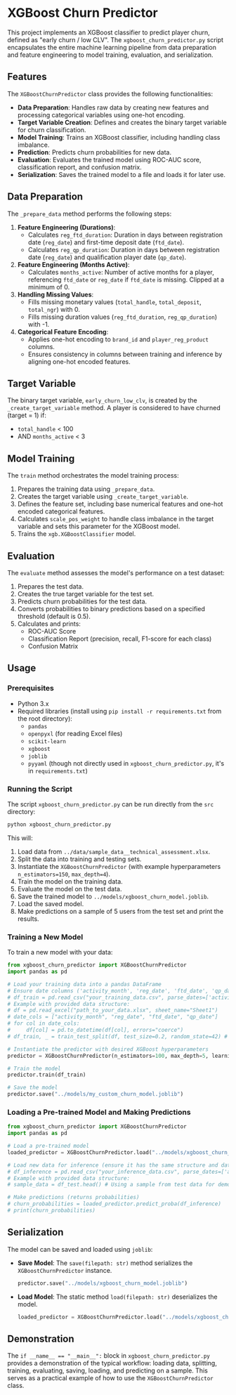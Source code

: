 # XGBoost Churn Predictor

This project implements an XGBoost classifier to predict player churn, defined as "early churn / low CLV". The `xgboost_churn_predictor.py` script encapsulates the entire machine learning pipeline from data preparation and feature engineering to model training, evaluation, and serialization.

## Features

The `XGBoostChurnPredictor` class provides the following functionalities:

*   **Data Preparation**: Handles raw data by creating new features and processing categorical variables using one-hot encoding.
*   **Target Variable Creation**: Defines and creates the binary target variable for churn classification.
*   **Model Training**: Trains an XGBoost classifier, including handling class imbalance.
*   **Prediction**: Predicts churn probabilities for new data.
*   **Evaluation**: Evaluates the trained model using ROC-AUC score, classification report, and confusion matrix.
*   **Serialization**: Saves the trained model to a file and loads it for later use.

## Data Preparation

The `_prepare_data` method performs the following steps:

1.  **Feature Engineering (Durations)**:
    *   Calculates `reg_ftd_duration`: Duration in days between registration date (`reg_date`) and first-time deposit date (`ftd_date`).
    *   Calculates `reg_qp_duration`: Duration in days between registration date (`reg_date`) and qualification player date (`qp_date`).
2.  **Feature Engineering (Months Active)**:
    *   Calculates `months_active`: Number of active months for a player, referencing `ftd_date` or `reg_date` if `ftd_date` is missing. Clipped at a minimum of 0.
3.  **Handling Missing Values**:
    *   Fills missing monetary values (`total_handle`, `total_deposit`, `total_ngr`) with 0.
    *   Fills missing duration values (`reg_ftd_duration`, `reg_qp_duration`) with -1.
4.  **Categorical Feature Encoding**:
    *   Applies one-hot encoding to `brand_id` and `player_reg_product` columns.
    *   Ensures consistency in columns between training and inference by aligning one-hot encoded features.

## Target Variable

The binary target variable, `early_churn_low_clv`, is created by the `_create_target_variable` method.
A player is considered to have churned (target = 1) if:
*   `total_handle` < 100
*   AND `months_active` < 3

## Model Training

The `train` method orchestrates the model training process:

1.  Prepares the training data using `_prepare_data`.
2.  Creates the target variable using `_create_target_variable`.
3.  Defines the feature set, including base numerical features and one-hot encoded categorical features.
4.  Calculates `scale_pos_weight` to handle class imbalance in the target variable and sets this parameter for the XGBoost model.
5.  Trains the `xgb.XGBoostClassifier` model.

## Evaluation

The `evaluate` method assesses the model's performance on a test dataset:

1.  Prepares the test data.
2.  Creates the true target variable for the test set.
3.  Predicts churn probabilities for the test data.
4.  Converts probabilities to binary predictions based on a specified threshold (default is 0.5).
5.  Calculates and prints:
    *   ROC-AUC Score
    *   Classification Report (precision, recall, F1-score for each class)
    *   Confusion Matrix

## Usage

### Prerequisites

*   Python 3.x
*   Required libraries (install using `pip install -r requirements.txt` from the root directory):
    *   `pandas`
    *   `openpyxl` (for reading Excel files)
    *   `scikit-learn`
    *   `xgboost`
    *   `joblib`
    *   `pyyaml` (though not directly used in `xgboost_churn_predictor.py`, it's in `requirements.txt`)

### Running the Script

The script `xgboost_churn_predictor.py` can be run directly from the `src` directory:

```bash
python xgboost_churn_predictor.py
```

This will:
1.  Load data from `../data/sample_data__technical_assessment.xlsx`.
2.  Split the data into training and testing sets.
3.  Instantiate the `XGBoostChurnPredictor` (with example hyperparameters `n_estimators=150`, `max_depth=4`).
4.  Train the model on the training data.
5.  Evaluate the model on the test data.
6.  Save the trained model to `../models/xgboost_churn_model.joblib`.
7.  Load the saved model.
8.  Make predictions on a sample of 5 users from the test set and print the results.

### Training a New Model

To train a new model with your data:

```python
from xgboost_churn_predictor import XGBoostChurnPredictor
import pandas as pd

# Load your training data into a pandas DataFrame
# Ensure date columns ('activity_month', 'reg_date', 'ftd_date', 'qp_date') are parsed as datetime objects
# df_train = pd.read_csv("your_training_data.csv", parse_dates=['activity_month', 'reg_date', 'ftd_date', 'qp_date'])
# Example with provided data structure:
# df = pd.read_excel("path_to_your_data.xlsx", sheet_name="Sheet1")
# date_cols = ["activity_month", "reg_date", "ftd_date", "qp_date"]
# for col in date_cols:
#     df[col] = pd.to_datetime(df[col], errors="coerce")
# df_train, _ = train_test_split(df, test_size=0.2, random_state=42) # Assuming you split your data

# Instantiate the predictor with desired XGBoost hyperparameters
predictor = XGBoostChurnPredictor(n_estimators=100, max_depth=5, learning_rate=0.1)

# Train the model
predictor.train(df_train)

# Save the model
predictor.save("../models/my_custom_churn_model.joblib")
```

### Loading a Pre-trained Model and Making Predictions

```python
from xgboost_churn_predictor import XGBoostChurnPredictor
import pandas as pd

# Load a pre-trained model
loaded_predictor = XGBoostChurnPredictor.load("../models/xgboost_churn_model.joblib") # Or your custom model path

# Load new data for inference (ensure it has the same structure and date columns are parsed)
# df_inference = pd.read_csv("your_inference_data.csv", parse_dates=['activity_month', 'reg_date', 'ftd_date', 'qp_date'])
# Example with provided data structure:
# sample_data = df_test.head() # Using a sample from test data for demonstration

# Make predictions (returns probabilities)
# churn_probabilities = loaded_predictor.predict_proba(df_inference)
# print(churn_probabilities)
```

## Serialization

The model can be saved and loaded using `joblib`:

*   **Save Model**: The `save(filepath: str)` method serializes the `XGBoostChurnPredictor` instance.
    ```python
    predictor.save("../models/xgboost_churn_model.joblib")
    ```
*   **Load Model**: The static method `load(filepath: str)` deserializes the model.
    ```python
    loaded_predictor = XGBoostChurnPredictor.load("../models/xgboost_churn_model.joblib")
    ```

## Demonstration

The `if __name__ == "__main__":` block in `xgboost_churn_predictor.py` provides a demonstration of the typical workflow: loading data, splitting, training, evaluating, saving, loading, and predicting on a sample.
This serves as a practical example of how to use the `XGBoostChurnPredictor` class.
